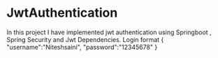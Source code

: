 # JwtAuthentication
In this project I have implemented jwt authentication using Springboot , Spring Security and Jwt Dependencies.
Login format 
{
    "username":"Niteshsaini",
    "password":"12345678"
}
